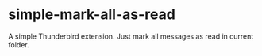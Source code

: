 # simple-mark-all-as-read
A simple Thunderbird extension. Just mark all messages as read in current folder.
